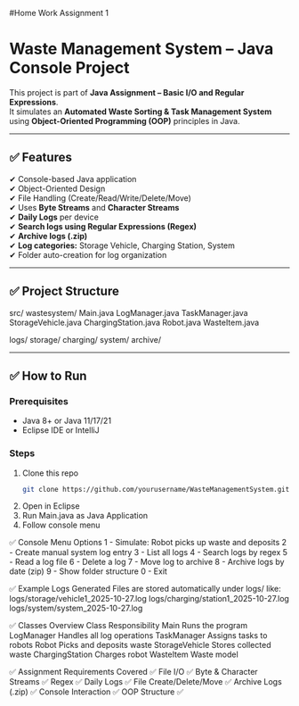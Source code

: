 #Home Work Assignment 1

# Waste Management System – Java Console Project

This project is part of **Java Assignment – Basic I/O and Regular Expressions**.  
It simulates an **Automated Waste Sorting & Task Management System** using **Object-Oriented Programming (OOP)** principles in Java.

---

## ✅ Features
✔ Console-based Java application  
✔ Object-Oriented Design  
✔ File Handling (Create/Read/Write/Delete/Move)  
✔ Uses **Byte Streams** and **Character Streams**  
✔ **Daily Logs** per device  
✔ **Search logs using Regular Expressions (Regex)**  
✔ **Archive logs (.zip)**  
✔ **Log categories:** Storage Vehicle, Charging Station, System  
✔ Folder auto-creation for log organization  

---

## ✅ Project Structure

src/
wastesystem/
Main.java
LogManager.java
TaskManager.java
StorageVehicle.java
ChargingStation.java
Robot.java
WasteItem.java

logs/
storage/
charging/
system/
archive/

---

## ✅ How to Run
### Prerequisites
- Java 8+ or Java 11/17/21
- Eclipse IDE or IntelliJ

### Steps
1. Clone this repo  
   ```bash
   git clone https://github.com/yourusername/WasteManagementSystem.git
2. Open in Eclipse
3. Run Main.java as Java Application
4. Follow console menu

✅ Console Menu Options
1 - Simulate: Robot picks up waste and deposits
2 - Create manual system log entry
3 - List all logs
4 - Search logs by regex
5 - Read a log file
6 - Delete a log
7 - Move log to archive
8 - Archive logs by date (zip)
9 - Show folder structure
0 - Exit

✅ Example Logs Generated
Files are stored automatically under logs/ like:
logs/storage/vehicle1_2025-10-27.log
logs/charging/station1_2025-10-27.log
logs/system/system_2025-10-27.log

✅ Classes Overview
Class	Responsibility
Main	Runs the program
LogManager	Handles all log operations
TaskManager	Assigns tasks to robots
Robot	Picks and deposits waste
StorageVehicle	Stores collected waste
ChargingStation	Charges robot
WasteItem	Waste model

✅ Assignment Requirements Covered
✅ File I/O
✅ Byte & Character Streams
✅ Regex
✅ Daily Logs
✅ File Create/Delete/Move
✅ Archive Logs (.zip)
✅ Console Interaction
✅ OOP Structure ✅
